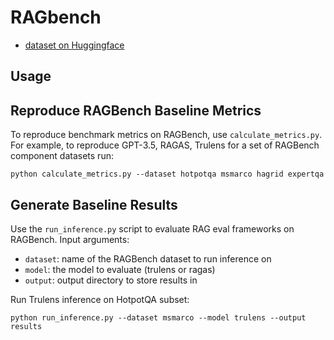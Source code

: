 # RAGbench

- [dataset on Huggingface](https://huggingface.co/datasets/rungalileo/ragbench)

## Usage

## Reproduce RAGBench Baseline Metrics
To reproduce benchmark metrics on RAGBench, use `calculate_metrics.py`. For example, to reproduce GPT-3.5, RAGAS, Trulens for a set of RAGBench component datasets run:
```
python calculate_metrics.py --dataset hotpotqa msmarco hagrid expertqa
```

## Generate Baseline Results
Use the `run_inference.py` script to evaluate RAG eval frameworks on RAGBench. Input arguments:
- `dataset`: name of the RAGBench dataset to run inference on
- `model`: the model to evaluate (trulens or ragas)
- `output`: output directory to store results in

Run Trulens inference on HotpotQA subset:
```
python run_inference.py --dataset msmarco --model trulens --output results
```